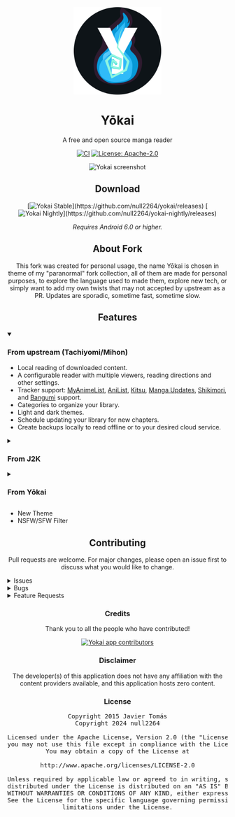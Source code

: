 <div align="center">

<a href="https://github.com/null2264/yokai">
    <img src="./.github/readme-images/app-icon.png" alt="Yokai logo" height="200px" width="200px" />
</a>

# Yōkai

</div>

<div align="center">

A free and open source manga reader

[![CI](https://github.com/null2264/yokai/actions/workflows/build_push.yml/badge.svg)](https://github.com/null2264/yokai/actions/workflows/build_push.yml)
[![License: Apache-2.0](https://img.shields.io/badge/license-Apache--2.0-blue.svg)](/LICENSE)

<img src="./.github/readme-images/screens.gif" alt="Yokai screenshot" height="412px" width="800px" />

## Download

[![Yokai Stable](https://img.shields.io/github/v/release/null2264/yokai?maxAge=3600&label=Stable&labelColor=06599d&color=043b69&filter=v*)](https://github.com/null2264/yokai/releases)
[![Yokai Nightly](https://img.shields.io/github/v/release/null2264/yokai-nightly?maxAge=3600&label=Nightly&labelColor=2c2c47&color=1c1c39&filter=r*)](https://github.com/null2264/yokai-nightly/releases)

*Requires Android 6.0 or higher.*

## About Fork

This fork was created for personal usage, the name Yōkai is chosen in theme of my "paranormal" fork collection, all of them are made for personal purposes, to explore the language used to made them, explore new tech, or simply want to add my own twists that may not accepted by upstream as a PR. Updates are sporadic, sometime fast, sometime slow.

## Features

<div align="left">

<details open="">
    <summary><h3>From upstream (Tachiyomi/Mihon)</h3></summary>

* Local reading of downloaded content.
* A configurable reader with multiple viewers, reading directions and other settings.
* Tracker support:
  [MyAnimeList](https://myanimelist.net/),
  [AniList](https://anilist.co/),
  [Kitsu](https://kitsu.io/explore/anime),
  [Manga Updates](https://www.mangaupdates.com/),
  [Shikimori](https://shikimori.one),
  and [Bangumi](https://bgm.tv/) support.
* Categories to organize your library.
* Light and dark themes.
* Schedule updating your library for new chapters.
* Create backups locally to read offline or to your desired cloud service.

</details>

<details>
    <summary><h3>From J2K</h3></summary>

* UI redesign.
* New Manga details screens, themed by their manga covers.
* Combine 2 pages while reading into a single one for a better tablet experience.
* An expanded toolbar for easier one handed use (with the option to reduce the size back down).
* Floating searchbar to easily start a search in your library or while browsing.
* Library redesigned as a single list view: See categories listed in a vertical view, that can be collasped or expanded with a tap.
* Staggered Library grid.
* Drag & Drop Sorting in Library.
* Dynamic Categories: Group your library automatically by the tags, tracking status, source, and more.
* New Recents page: Providing quick access to newly added manga, new chapters, and to continue where you left on in a series.
* Stats Page.
* New Themes.
* Dynamic Shortcuts: open the latest chapter of what you were last reading right from your homescreen.
* [New material snackbar](.github/readme-images/material%20snackbar.png): Removing manga now auto deletes chapters and has an undo button in case you change your mind.
* Batch Auto-Source Migration (taken from [TachiyomiEH](https://github.com/NerdNumber9/TachiyomiEH)).
* [Share sheets upgrade for Android 10](.github/readme-images/share%20menu.png)
* View all chapters right in the reader.
* A lot more Material Design You additions.
* Android 12 features such as automatic extension and app updates.

</details>

<details>
    <summary><h3>From Yōkai</h3></summary>
</details>

* New Theme
* NSFW/SFW Filter

</div>

## Contributing

Pull requests are welcome. For major changes, please open an issue first to discuss what you would like to change.

<div align="left">

<details><summary>Issues</summary>

**Before reporting a new issue, take a look at the [FAQ](https://mihon.app/docs/faq/general), the [changelog](https://github.com/null2264/yokai/releases) and the already opened [issues](https://github.com/null2264/yokai/issues).**

</details>

<details><summary>Bugs</summary>

* Include version (**Settings → About → Version**).
  * If not latest, try updating, it may have already been solved.
  * Dev version is equal to the number of commits as seen in the main page.
* Include steps to reproduce (if not obvious from description).
* Include screenshot (if needed).
* If it could be device-dependent, try reproducing on another device (if possible).
* For large logs use [Pastebin](https://pastebin.com/) (or similar).
* Don't group unrelated requests into one issue.
- **DO**: [Example #1](https://web.archive.org/web/20240117150729/https://github.com/tachiyomiorg/tachiyomi/issues/24), [Example #2](https://web.archive.org/web/20240117150735/https://github.com/tachiyomiorg/tachiyomi/issues/71).
- **DON'T**: [Example #1](https://web.archive.org/web/20240117150741/https://github.com/tachiyomiorg/tachiyomi/issues/75).

</details>

<details><summary>Feature Requests</summary>

* Write a detailed issue, explaning what it should do or how.
  * Avoid writing just "like X app does"
* Include screenshot (if needed).

</details>

</div>

### Credits

Thank you to all the people who have contributed!

<a href="https://github.com/null2264/yokai/graphs/contributors">
    <img src="https://contrib.rocks/image?repo=null2264/yokai" alt="Yokai app contributors" title="Yokai app contributors" width="600"/>
</a>

### Disclaimer

The developer(s) of this application does not have any affiliation with the content providers available, and this application hosts zero content.

### License

<pre>
Copyright 2015 Javier Tomás
Copyright 2024 null2264

Licensed under the Apache License, Version 2.0 (the "License");
you may not use this file except in compliance with the License.
You may obtain a copy of the License at

http://www.apache.org/licenses/LICENSE-2.0

Unless required by applicable law or agreed to in writing, software
distributed under the License is distributed on an "AS IS" BASIS,
WITHOUT WARRANTIES OR CONDITIONS OF ANY KIND, either express or implied.
See the License for the specific language governing permissions and
limitations under the License.
</pre>
</div>
